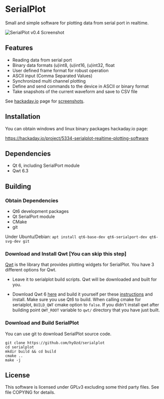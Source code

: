 # SerialPlot

Small and simple software for plotting data from serial port in realtime.

![SerialPlot v0.4 Screenshot](http://i.imgur.com/Wb53LRt.png)

## Features

* Reading data from serial port
* Binary data formats (u)int8, (u)int16, (u)int32, float
* User defined frame format for robust operation
* ASCII input (Comma Separated Values)
* Synchronized multi channel plotting
* Define and send commands to the device in ASCII or binary format
* Take snapshots of the current waveform and save to CSV file

See
[hackaday.io](https://hackaday.io/project/5334-serialplot-realtime-plotting-software)
page for [screenshots](https://hackaday.io/project/5334/gallery).

## Installation

You can obtain windows and linux binary packages hackaday.io page:

https://hackaday.io/project/5334-serialplot-realtime-plotting-software

## Dependencies

- Qt 6, including SerialPort module
- Qwt 6.3

## Building

### Obtain Dependencies

- Qt6 development packages
- Qt SerialPort module
- CMake
- git

Under Ubuntu/Debian:
```apt install qt6-base-dev qt6-serialport-dev qt6-svg-dev git```

### Download and Install Qwt [You can skip this step]

[Qwt](http://qwt.sourceforge.net) is the library that provides
plotting widgets for SerialPlot. You have 3 different options for Qwt.

* Leave it to serialplot build scripts. Qwt will be downloaded and built for you.

* Download Qwt 6 [here](http://sourceforge.net/projects/qwt/files/)
  and build it yourself per these
  [instructions](http://qwt.sourceforge.net/qwtinstall.html#qwtinstall-unix)
  and install. Make sure you use Qt6 to build. When calling cmake for
  serialplot, `BUILD_QWT` cmake option to `false`. If you didn't
  install qwt after building point `QWT_ROOT` variable to `qwt/`
  directory that you have just built.

### Download and Build SerialPlot

You can use git to download SerialPlot source code. 

    git clone https://github.com/hyOzd/serialplot
    cd serialplot
    mkdir build && cd build
    cmake ..
    make -j

## License

This software is licensed under GPLv3 excluding some third party
files. See file COPYING for details.
